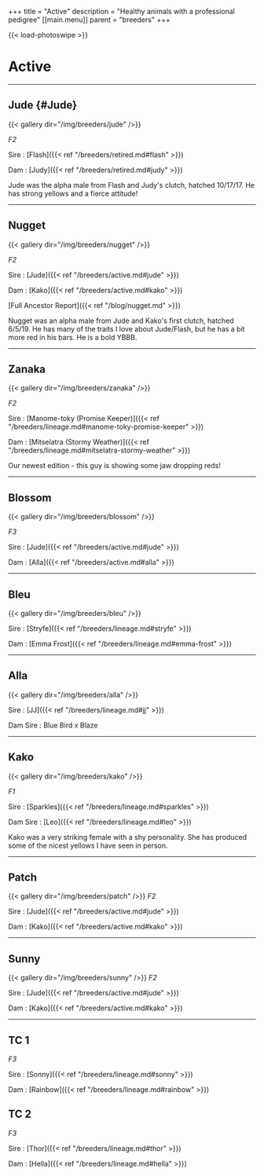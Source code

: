 +++
title = "Active"
description = "Healthy animals with a professional pedigree"
[[main.menu]]
  parent = "breeders"
+++

{{< load-photoswipe >}}

# Active
<hr>

## Jude {#Jude}

{{< gallery dir="/img/breeders/jude" />}}

*F2*

Sire
: [Flash]({{< ref "/breeders/retired.md#flash" >}})

Dam
: [Judy]({{< ref "/breeders/retired.md#judy" >}})

Jude was the alpha male from Flash and Judy's clutch, hatched 10/17/17. He has strong yellows and a fierce attitude!

<hr>

## Nugget

{{< gallery dir="/img/breeders/nugget" />}}

*F2*

Sire
: [Jude]({{< ref "/breeders/active.md#jude" >}})

Dam
: [Kako]({{< ref "/breeders/active.md#kako" >}})

[Full Ancestor Report]({{< ref "/blog/nugget.md" >}})

Nugget was an alpha male from Jude and Kako's first clutch, hatched 6/5/19. He has many of the traits I love about Jude/Flash, but he has a bit more red in his bars. He is a bold YBBB.

<hr>

## Zanaka

{{< gallery dir="/img/breeders/zanaka" />}}

*F2*

Sire
: [Manome-toky (Promise Keeper)]({{< ref "/breeders/lineage.md#manome-toky-promise-keeper" >}})

Dam
: [Mitselatra (Stormy Weather)]({{< ref "/breeders/lineage.md#mitselatra-stormy-weather" >}})

Our newest edition - this guy is showing some jaw dropping reds!

<hr>

## Blossom

{{< gallery dir="/img/breeders/blossom" />}}

*F3*

Sire
: [Jude]({{< ref "/breeders/active.md#jude" >}})

Dam
: [Alla]({{< ref "/breeders/active.md#alla" >}})

<hr>

## Bleu

{{< gallery dir="/img/breeders/bleu" />}}

Sire
: [Stryfe]({{< ref "/breeders/lineage.md#stryfe" >}})

Dam
: [Emma Frost]({{< ref "/breeders/lineage.md#emma-frost" >}})

<hr>

## Alla

{{< gallery dir="/img/breeders/alla" />}}

Sire
: [JJ]({{< ref "/breeders/lineage.md#jj" >}})

Dam Sire
: Blue Bird x Blaze

<hr>

## Kako

{{< gallery dir="/img/breeders/kako" />}}
  
*F1*

Sire
: [Sparkles]({{< ref "/breeders/lineage.md#sparkles" >}})

Dam Sire
: [Leo]({{< ref "/breeders/lineage.md#leo" >}})

Kako was a very striking female with a shy personality. She has produced some of the nicest yellows I have seen in person.

<hr>

## Patch

{{< gallery dir="/img/breeders/patch" />}}
*F2*

Sire
: [Jude]({{< ref "/breeders/active.md#jude" >}})

Dam
: [Kako]({{< ref "/breeders/active.md#kako" >}})

<hr>

## Sunny

{{< gallery dir="/img/breeders/sunny" />}}
*F2*

Sire
: [Jude]({{< ref "/breeders/active.md#jude" >}})

Dam
: [Kako]({{< ref "/breeders/active.md#kako" >}})

<hr>



## TC 1
*F3*

Sire
: [Sonny]({{< ref "/breeders/lineage.md#sonny" >}})

Dam
: [Rainbow]({{< ref "/breeders/lineage.md#rainbow" >}})


## TC 2
*F3*

Sire
: [Thor]({{< ref "/breeders/lineage.md#thor" >}})

Dam
: [Hella]({{< ref "/breeders/lineage.md#hella" >}})
